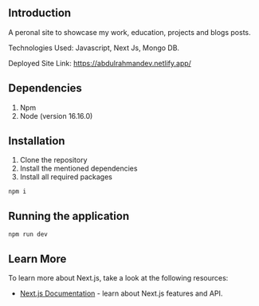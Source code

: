 ## Introduction
A peronal site to showcase my work, education, projects and blogs posts.

Technologies Used: Javascript, Next Js, Mongo DB.

Deployed Site Link: https://abdulrahmandev.netlify.app/

## Dependencies
1. Npm
2. Node (version 16.16.0)

## Installation
1. Clone the repository
2. Install the mentioned dependencies
3. Install all required packages
```
npm i
```

## Running the application

```
npm run dev
```

## Learn More

To learn more about Next.js, take a look at the following resources:

- [Next.js Documentation](https://nextjs.org/docs) - learn about Next.js features and API.
